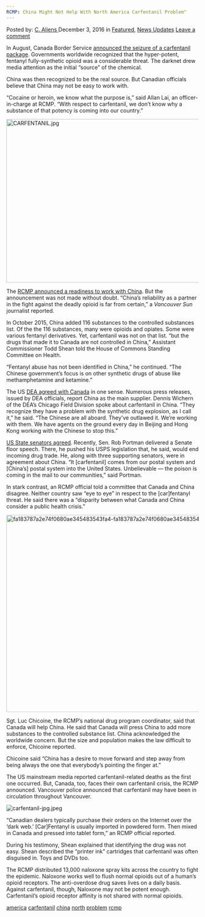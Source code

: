 ```yaml
---
RCMP: China Might Not Help With North America Carfentanil Problem"
---
```

<article class="post-listing post-16714 post type-post status-publish format-standard has-post-thumbnail hentry  tag-america tag-carfentanil tag-china tag-north tag-problem tag-rcmp">
    <div class="post-inner">
        <span>Posted by: <a href="https://www.deepdotweb.com/author/caliens/" title="">C. Aliens </a></span>
    <span>December 3, 2016</span>
    <span>in <a href="https://www.deepdotweb.com/category/deepdot-news/" rel="category tag">Featured</a>, <a href="https://www.deepdotweb.com/category/news-updates/" rel="category tag">News Updates</a></span>
    <span><a href="https://www.deepdotweb.com/2016/12/03/rcmp-china-might-not-help-north-america-carfentanil-problem/#respond">Leave a comment</a></span>
    </p>
    <div class="clear"></div>
    <div class="entry">
    <p>In August, Canada Border Service <a href="https://www.deepdotweb.com/2016/08/18/police-intercept-package-mail-containing-1kg-carfentanil/">announced the seizure of a carfentanil package</a>. Governments worldwide recognized that the hyper-potent, fentanyl fully-synthetic opioid was a considerable threat. The darknet drew media attention as the initial &#8220;source&#8221; of the chemical.</p>
    <p>China was then recognized to be the real source. But Canadian officials believe that China may not be easy to work with.</p>
    <p>“Cocaine or heroin, we know what the purpose is,” said Allan Lai, an officer-in-charge at RCMP. “With respect to carfentanil, we don’t know why a substance of that potency is coming into our country.”</p>
    <p><img class="wp-image-16715 aligncenter" src="/imgs/2016/11/carfentanil-jpg.jpeg" alt="CARFENTANIL.jpg" width="761" height="428" srcset="/imgs/2016/11/carfentanil-jpg.jpeg 980w, /imgs/2016/11/carfentanil-jpg-300x169.jpeg 300w" sizes="(max-width: 761px) 100vw, 761px" /></p>
    <p>The <a href="http://www.vancouversun.com/news/national/rcmp+looks+overseas+stop+flow+drugs+reliable+china+partner/12434044/story.html">RCMP announced a readiness to work with China</a>. But the announcement was not made without doubt. &#8220;China’s reliability as a partner in the fight against the deadly opioid is far from certain,&#8221; a <em>Vancouver Sun</em> journalist reported.</p>
    <p>In October 2015, China added 116 substances to the controlled substances list. Of the the 116 substances, many were opioids and opiates. Some were various fentanyl derivatives. Yet, carfentanil was not on that list. “but the drugs that made it to Canada are not controlled in China,” Assistant Commissioner Todd Shean told the House of Commons Standing Committee on Health.</p>
    <p>“Fentanyl abuse has not been identified in China,” he continued. “The Chinese government’s focus is on other synthetic drugs of abuse like methamphetamine and ketamine.”</p>
    <p>The US <a href="https://www.deepdotweb.com/2016/10/15/us-government-concerned-carfentanil-chemical-weapon/">DEA agreed with Canada</a> in one sense. Numerous press releases, issued by DEA officials, report China as the main supplier. Dennis Wichern of the DEA’s Chicago Field Division spoke about carfentanil in China. “They recognize they have a problem with the synthetic drug explosion, as I call it,” he said. “The Chinese are all aboard. They’ve outlawed it. We’re working with them. We have agents on the ground every day in Beijing and Hong Kong working with the Chinese to stop this.”</p>
    <p><a href="https://www.deepdotweb.com/2016/10/04/authorities-push-legislation-aims-end-shipping-drugs-via-usps/">US State senators agreed</a>. Recently, Sen. Rob Portman delivered a Senate floor speech. There, he pushed his USPS legislation that, he said, would end incoming drug trade. He, along with three supporting senators, were in agreement about China. “It [carfentanil] comes from our postal system and [China’s] postal system into the United States. Unbelievable — the poison is coming in the mail to our communities,” said Portman.</p>
    <p>In stark contrast, an RCMP official told a committee that Canada and China disagree. Neither country saw &#8220;eye to eye&#8221; in respect to the [car]fentanyl threat. He said there was a “disparity between what Canada and China consider a public health crisis.”</p>
    <p><img class="wp-image-16716 aligncenter" src="/imgs/2016/11/fa183787a2e74f0680ae345483543fa4-fa183787a2e74f068.jpeg" alt="fa183787a2e74f0680ae345483543fa4-fa183787a2e74f0680ae345483543fa4-0.jpg" width="690" height="516" srcset="/imgs/2016/11/fa183787a2e74f0680ae345483543fa4-fa183787a2e74f068.jpeg 960w, /imgs/2016/11/fa183787a2e74f0680ae345483543fa4-fa183787a2e74f068-300x224.jpeg 300w" sizes="(max-width: 690px) 100vw, 690px" /></p>
    <p>Sgt. Luc Chicoine, the RCMP’s national drug program coordinator, said that Canada will help China. He said that Canada will press China to add more substances to the controlled substance list. China acknowledged the worldwide concern. But the size and population makes the law difficult to enforce, Chicoine reported.</p>
    <p>Chicoine said &#8220;China has a desire to move forward and step away from being always the one that everybody’s pointing the finger at.&#8221;</p>
    <p>The US mainstream media reported carfentanil-related deaths as the first one occurred. But, Canada, too, faces their own carfentanil crisis, the RCMP announced. Vancouver police announced that carfentanil may have been in circulation throughout Vancouver.</p>
    <p><img class="wp-image-16717 aligncenter" src="/imgs/2016/11/carfentanil-jpg-jpeg.jpeg" alt="carfentanil-jpg.jpeg" srcset="/imgs/2016/11/carfentanil-jpg-jpeg.jpeg 620w, /imgs/2016/11/carfentanil-jpg-jpeg-300x194.jpeg 300w" sizes="(max-width: 620px) 100vw, 620px" /></p>
    <p>&#8220;Canadian dealers typically purchase their orders on the Internet over the &#8216;dark web.&#8217; [Car]Fentanyl is usually imported in powdered form. Then mixed in Canada and pressed into tablet form,&#8221; an RCMP official reported.</p>
    <p>During his testimony, Shean explained that identifying the drug was not easy. Shean described the &#8220;printer ink&#8221; cartridges that carfentanil was often disguised in. Toys and DVDs too.</p>
    <p>The RCMP distributed 13,000 naloxone spray kits across the country to fight the epidemic. Naloxone works well to flush normal opioids out of a human&#8217;s opioid receptors. The anti-overdose drug saves lives on a daily basis. Against carfentanil, though, Naloxone may not be potent enough. Carfentanil&#8217;s opioid receptor affinity is not shared with normal opioids.</p>
    </div>
    <a href="https://www.deepdotweb.com/tag/america/" rel="tag">america</a> <a href="https://www.deepdotweb.com/tag/carfentanil/" rel="tag">carfentanil</a> <a href="https://www.deepdotweb.com/tag/china/" rel="tag">china</a> <a href="https://www.deepdotweb.com/tag/north/" rel="tag">north</a> <a href="https://www.deepdotweb.com/tag/problem/" rel="tag">problem</a> <a href="https://www.deepdotweb.com/tag/rcmp/" rel="tag">rcmp</a></span> <span style="display:none" class="updated">2016-12-03</span>
    <div style="display:none" class="vcard author" itemprop="author" itemscope itemtype="http://schema.org/Person"><strong class="fn" itemprop="name"><a href="https://www.deepdotweb.com/author/caliens/" title="Posts by C. Aliens" rel="author">C. Aliens</a></strong></div>
    
